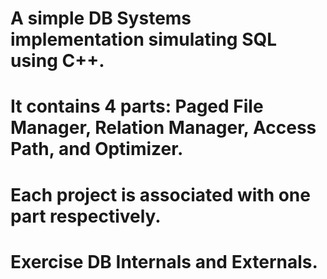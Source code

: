 # A simple DB Systems implementation simulating SQL using C++.
# It contains 4 parts: Paged File Manager, Relation Manager, Access Path, and Optimizer.
# Each project is associated with one part respectively.
# Exercise DB Internals and Externals.
